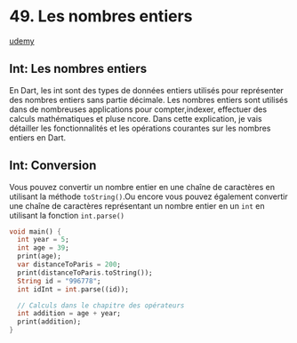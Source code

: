 # 49. Les nombres entiers

[udemy](https://www.udemy.com/course/flutter-dart-creez-des-applications-pour-ios-et-android/learn/lecture/26918354#overview)

## Int: Les nombres entiers

En Dart, les int sont des types de données entiers utilisés pour représenter des nombres entiers sans partie décimale.
Les nombres entiers sont utilisés dans de nombreuses applications pour compter,indexer, effectuer des calculs mathématiques et pluse ncore.
Dans cette explication, je vais détailler les fonctionnalités et les opérations courantes sur les nombres entiers en Dart.

## Int: Conversion

Vous pouvez convertir un nombre entier en une chaîne de caractères en utilisant la méthode `toString()`.Ou encore vous pouvez également convertir une chaîne de caractères représentant un nombre entier en un `int` en utilisant la fonction `int.parse()`

```dart
void main() {
  int year = 5;
  int age = 39;
  print(age);
  var distanceToParis = 200;
  print(distanceToParis.toString());
  String id = "996778";
  int idInt = int.parse((id));

  // Calculs dans le chapitre des opérateurs
  int addition = age + year;
  print(addition);
}

```
